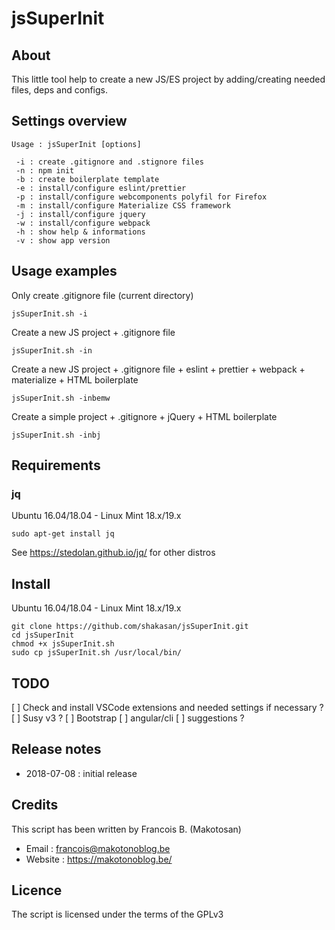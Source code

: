 # jsSuperInit

## About

This little tool help to create a new JS/ES project by adding/creating needed files, deps and configs.

## Settings overview

```shell
Usage : jsSuperInit [options]

 -i : create .gitignore and .stignore files
 -n : npm init
 -b : create boilerplate template
 -e : install/configure eslint/prettier
 -p : install/configure webcomponents polyfil for Firefox
 -m : install/configure Materialize CSS framework
 -j : install/configure jquery
 -w : install/configure webpack
 -h : show help & informations
 -v : show app version
```

## Usage examples

Only create .gitignore file (current directory)

```shell
jsSuperInit.sh -i
```

Create a new JS project + .gitignore file

```shell
jsSuperInit.sh -in
```

Create a new JS project + .gitignore file + eslint + prettier + webpack + materialize + HTML boilerplate

```shell
jsSuperInit.sh -inbemw
```

Create a simple project + .gitignore + jQuery + HTML boilerplate

```shell
jsSuperInit.sh -inbj
```

## Requirements

### jq

Ubuntu 16.04/18.04 - Linux Mint 18.x/19.x

```shell
sudo apt-get install jq
```

See https://stedolan.github.io/jq/ for other distros

## Install

Ubuntu 16.04/18.04 - Linux Mint 18.x/19.x

```shell
git clone https://github.com/shakasan/jsSuperInit.git
cd jsSuperInit
chmod +x jsSuperInit.sh
sudo cp jsSuperInit.sh /usr/local/bin/
```

## TODO

[ ] Check and install VSCode extensions and needed settings if necessary ?
[ ] Susy v3 ?
[ ] Bootstrap
[ ] angular/cli
[ ] suggestions ?

## Release notes

- 2018-07-08 : initial release

## Credits

This script has been written by Francois B. (Makotosan)

- Email : francois@makotonoblog.be
- Website : https://makotonoblog.be/

## Licence

The script is licensed under the terms of the GPLv3
